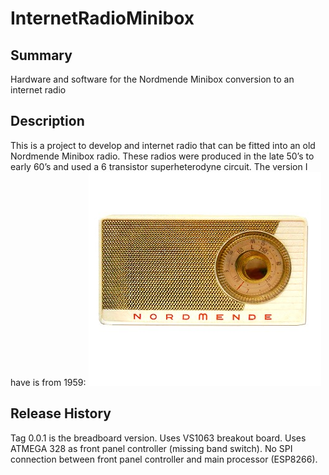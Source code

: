 # InternetRadioMinibox

## Summary
Hardware and software for the Nordmende Minibox conversion to an internet radio

## Description
This is a project to develop and internet radio that can be fitted into an old Nordmende Minibox radio. These radios were produced in the late 50’s to early 60’s  and used a 6 transistor superheterodyne circuit. The version I have is from 1959:
![Minibox Case](hardware/mechanical/1062_1.jpg)



## Release History

Tag 0.0.1 is the breadboard version. Uses VS1063 breakout board. Uses ATMEGA 328 as front panel controller (missing band switch). No SPI connection between front panel controller and main processor (ESP8266).
